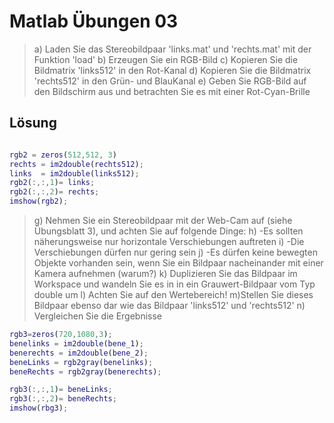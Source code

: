 # Matlab Übungen 03

> a) Laden Sie das Stereobildpaar 'links.mat' und 'rechts.mat' mit der Funktion 'load'
> b) Erzeugen Sie ein RGB-Bild
> c) Kopieren Sie die Bildmatrix 'links512' in den Rot-Kanal
> d) Kopieren Sie die Bildmatrix 'rechts512' in den Grün- und BlauKanal
> e) Geben Sie RGB-Bild auf den Bildschirm aus und betrachten Sie es mit einer Rot-Cyan-Brille

## Lösung

``` Matlab

rgb2 = zeros(512,512, 3)
rechts = im2double(rechts512);
links  = im2double(links512);
rgb2(:,:,1)= links;
rgb2(:,:,2)= rechts;
imshow(rgb2);

``` 

> g) Nehmen Sie ein Stereobildpaar mit der Web-Cam auf (siehe Übungsblatt 3), und achten Sie auf folgende Dinge:
> h) -Es sollten näherungsweise nur horizontale Verschiebungen auftreten
>i) -Die Verschiebungen dürfen nur gering sein
>j) -Es dürfen keine bewegten Objekte vorhanden sein, wenn Sie ein Bildpaar nacheinander mit einer Kamera aufnehmen (warum?)
> k) Duplizieren Sie das Bildpaar im Workspace und wandeln Sie es in in ein Grauwert-Bildpaar vom Typ double um
> l) Achten Sie auf den Wertebereich!
> m)Stellen Sie dieses Bildpaar ebenso dar wie das Bildpaar 'links512' und 'rechts512'
> n) Vergleichen Sie die Ergebnisse


``` Matlab
rgb3=zeros(720,1080,3);
benelinks = im2double(bene_1);
benerechts = im2double(bene_2);
beneLinks = rgb2gray(benelinks);
beneRechts = rgb2gray(benerechts);

rgb3(:,:,1)= beneLinks;
rgb3(:,:,2)= beneRechts;
imshow(rbg3);

```